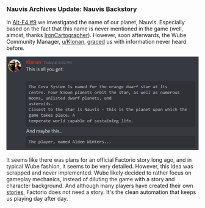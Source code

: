 ### Nauvis Archives Update: Nauvis Backstory

In [Alt-F4 #9](https://alt-f4.blog/ALTF4-9/) we investigated the name of our planet, Nauvis. Especially based on the fact that this name is never mentioned in the game (well, almost, thanks [IronCartographer](https://discordapp.com/channels/139677590393716737/603392474458882065/766621041454874626)). However, soon afterwards, the Wube Community Manager, [u/Klonan](https://www.reddit.com/user/Klonan/), [graced](https://discordapp.com/channels/139677590393716737/603392474458882065/766687476198539264) us with information never heard before.

![](media/klonan_on_nauvis.png)

It seems like there was plans for an official Factorio story long ago, and in typical Wube fashion, it seems to be very detailed. However, this idea was scrapped and never implemented. Wube likely decided to rather focus on gameplay mechanics, instead of diluting the game with a story and character background. And although many players have created their own [stories](https://www.reddit.com/r/factorio/comments/4pr8z6/im_writing_a_free_live_factorio_fanfic/?utm_source=share&utm_medium=web2x&context=3), Factorio does not need a story. It's the clean automation that keeps us playing day after day.